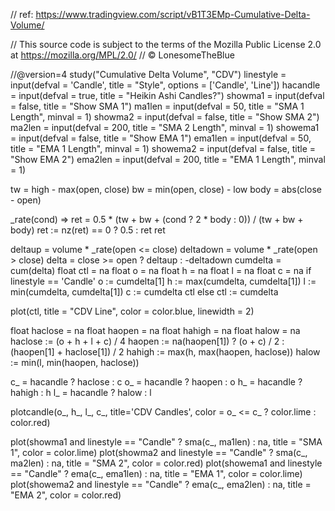 // ref: https://www.tradingview.com/script/vB1T3EMp-Cumulative-Delta-Volume/

// This source code is subject to the terms of the Mozilla Public License 2.0 at https://mozilla.org/MPL/2.0/
// © LonesomeTheBlue
 
//@version=4
study("Cumulative Delta Volume", "CDV")
linestyle = input(defval = 'Candle', title = "Style", options = ['Candle', 'Line'])
hacandle = input(defval = true, title = "Heikin Ashi Candles?")
showma1 = input(defval = false, title = "Show SMA 1")
ma1len = input(defval = 50, title = "SMA 1 Length", minval = 1)
showma2 = input(defval = false, title = "Show SMA 2")
ma2len = input(defval = 200, title = "SMA 2 Length", minval = 1)
showema1 = input(defval = false, title = "Show EMA 1")
ema1len = input(defval = 50, title = "EMA 1 Length", minval = 1)
showema2 = input(defval = false, title = "Show EMA 2")
ema2len = input(defval = 200, title = "EMA 1 Length", minval = 1)

tw = high - max(open, close) 
bw = min(open, close) - low 
body = abs(close - open) 

_rate(cond) =>
    ret = 0.5 * (tw + bw + (cond ? 2 * body : 0)) / (tw + bw + body) 
    ret := nz(ret) == 0 ? 0.5 : ret
    ret
    
deltaup =  volume * _rate(open <= close) 
deltadown = volume * _rate(open > close)
delta = close >= open ? deltaup : -deltadown
cumdelta = cum(delta)
float ctl = na
float o = na
float h = na
float l = na
float c = na
if linestyle == 'Candle'
    o := cumdelta[1]
    h := max(cumdelta, cumdelta[1])
    l := min(cumdelta, cumdelta[1])
    c := cumdelta
    ctl
else
    ctl := cumdelta

plot(ctl, title = "CDV Line", color = color.blue, linewidth = 2)

float haclose = na
float haopen = na
float hahigh = na
float halow = na
haclose := (o + h + l + c) / 4
haopen  := na(haopen[1]) ? (o + c) / 2 : (haopen[1] + haclose[1]) / 2
hahigh  := max(h, max(haopen, haclose))
halow   := min(l,  min(haopen, haclose))

c_ = hacandle ? haclose : c
o_ = hacandle ? haopen : o
h_ = hacandle ? hahigh : h
l_ = hacandle ? halow : l

plotcandle(o_, h_, l_, c_, title='CDV Candles', color = o_ <= c_ ? color.lime : color.red)

plot(showma1 and linestyle == "Candle" ? sma(c_, ma1len) : na, title = "SMA 1", color = color.lime)
plot(showma2 and linestyle == "Candle"  ? sma(c_, ma2len) : na, title = "SMA 2", color = color.red)
plot(showema1 and linestyle == "Candle"  ? ema(c_, ema1len) : na, title = "EMA 1", color = color.lime)
plot(showema2 and linestyle == "Candle"  ? ema(c_, ema2len) : na, title = "EMA 2", color = color.red)


